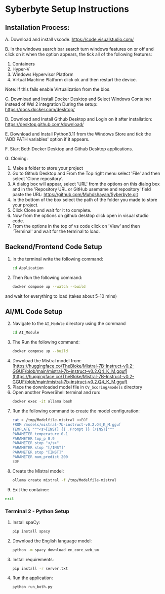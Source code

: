 # Syberbyte Setup Instructions


## Installation Process:

A. Download and install vscode:
https://code.visualstudio.com/

B. In the windows search bar search turn windows features on or off and click on it when the option appears, the tick all of the following features:
1. Containers
2. Hyper-V
3. Windows Hypervisor Platform
4. Virtual Machine Platform
click ok and then restart the device.

Note: If this fails enable Virtualization from the bios. 


C. Download and Install Docker Desktop and Select Windows Container instead of Wsl 2 integration During the setup:
https://docs.docker.com/desktop/

D. Download and Install Github Desktop and Login on it after installation:
https://desktop.github.com/download/

E. Download and Install Python3.11 from the Windows Store and tick the 'ADD PATH variables' option if it appears.

F. Start Both Docker Desktop and Github Desktop applications.

G. Cloning:
1. Make a folder to store your project
2. Go to Github Desktop and From the Top right menu select 'File' and then select 'Clone repository'.
3. A dialog box will appear, select 'URL' from the options on this dialog box and in the 'Repository URL or GitHub usemame and repository' field paste the URL: https://github.com/Muhdshayan/Syberbyte.git
4. In the bottom of the box select the path of the folder you made to store your project.
5. Click Clone and wait for it to complete.
6. Now from the options on github desktop click open in visual studio code.
7. From the options in the top of vs code click on 'View' and then 'Terminal' and wait for the terminal to load.

## Backend/Frontend Code Setup

1. In the terminal write the following command:
   ```bash
   cd Application
   ```
2. Then Run the following command:
   ```bash
   docker compose up --watch --build
   ```
and wait for everything to load (takes about 5-10 mins)
## AI/ML Code Setup




2. Navigate to the `AI_Module` directory using the command
   ```bash
   cd AI_Module
   ```
3. The Run the following command:
   ```bash
   docker compose up --build
   ```
4. Download the Mistral model from: [https://huggingface.co/TheBloke/Mistral-7B-Instruct-v0.2-GGUF/blob/main/mistral-7b-instruct-v0.2.Q4_K_M.gguf](https://huggingface.co/TheBloke/Mistral-7B-Instruct-v0.2-GGUF/blob/main/mistral-7b-instruct-v0.2.Q4_K_M.gguf)
5. Place the downloaded model file in `CV_Scoring/models` directory
6. Open another PowerShell terminal and run:
   ```bash
   docker exec -it ollama bash
   ```
7. Run the following command to create the model configuration: 
   ```bash
   cat > /tmp/Modelfile-mistral <<EOF
   FROM /models/mistral-7b-instruct-v0.2.Q4_K_M.gguf
   TEMPLATE """<s>[INST] {{ .Prompt }} [/INST]"""
   PARAMETER temperature 0.1
   PARAMETER top_p 0.9
   PARAMETER stop "</s>"
   PARAMETER stop "[/INST]"
   PARAMETER stop "[INST]"
   PARAMETER num_predict 200
   EOF
   ```
9. Create the Mistral model:
   ```bash
   ollama create mistral -f /tmp/Modelfile-mistral
   ```
10. Exit the container:
   ```bash
   exit
   ```

### Terminal 2 - Python Setup

1. Install spaCy:
   ```bash
   pip install spacy
   ```
2. Download the English language model:
   ```bash
   python -m spacy download en_core_web_sm
   ```
3. Install requirements:
   ```bash
   pip install -r server.txt
   ```
4. Run the application:
   ```bash
   python run_both.py
   ```
